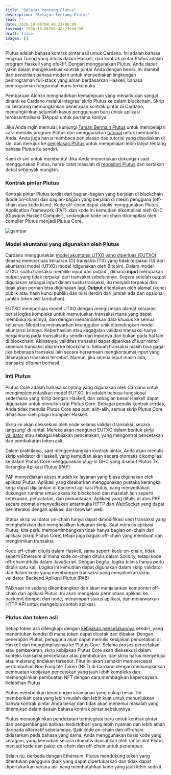 ```yaml
---
title: "Belajar tentang Plutus"
description: "Belajar tentang Plutus"
lead: ""
date: 2020-10-06T08:48:23+00:00
lastmod: 2020-10-06T08:48:23+00:00
draft: false
images: []
---
```


Plutus adalah bahasa kontrak pintar asli untuk Cardano. Ini adalah bahasa lengkap Turing yang ditulis dalam Haskell, dan kontrak pintar Plutus adalah program Haskell yang efektif. Dengan menggunakan Plutus, Anda dapat yakin dalam mengeksekusi kontrak pintar Anda dengan benar. Ini diambil dari penelitian bahasa modern untuk menyediakan lingkungan pemrograman full-stack yang aman berdasarkan Haskell, bahasa pemrograman fungsional murni terkemuka.

Pembaruan Alonzo menghadirkan kemampuan yang menarik dan sangat dinanti ke Cardano melalui integrasi skrip Plutus ke dalam blockchain. Skrip ini sekarang memungkinkan penerapan kontrak pintar di Cardano, memungkinkan sejumlah kasus penggunaan baru untuk aplikasi terdesentralisasi (DApps) untuk pertama kalinya.

Jika Anda ingin memulai, kunjungi [Taman Bermain Plutus](https://playground.plutus.iohkdev.io/) untuk mempelajari cara menulis program Plutus dan menggunakan [tutorial](https://plutus-apps.readthedocs.io/en/latest/) untuk membantu Anda. Anda juga harus membaca penjelasan dan tutorial yang disediakan di sini dan merujuk ke [penjelasan Plutus](https://plutus-apps.readthedocs.io/en/latest/plutus/explanations/index.html) untuk mempelajari lebih lanjut tentang bahasa Plutus itu sendiri.

Kami di sini untuk membantu! Jika Anda memerlukan dukungan saat menggunakan Plutus, harap catat masalah di [repositori Plutus](https://github.com/input-output-hk/plutus) dan sertakan detail sebanyak mungkin.

### Kontrak pintar Plutus

Kontrak pintar Plutus terdiri dari bagian-bagian yang berjalan di blockchain (kode on-chain) dan bagian-bagian yang berjalan di mesin pengguna (off-chain atau kode klien). Kode off-chain dapat ditulis menggunakan Plutus Application Framework (PAF), dan kode ini kemudian dikompilasi oleh GHC (Glasgow Haskell Compiler), sedangkan kode on-chain dikompilasi oleh compiler Plutus menjadi Plutus Core.

![gambar](https://docs.cardano.org/static/6c366861cbc7f599ed30a07969dd1cf1/a6d66/Plutus_arch.png)

### Model akuntansi yang digunakan oleh Plutus

Cardano menggunakan [model akuntansi UTXO yang diperluas (EUTXO)](https://docs.cardano.org/plutus/eutxo-explainer) dimana memperluas keluaran (O) transaksi (TX) yang tidak terpakai (U) dari akuntansi model (UTXO) model (digunakan oleh Bitcoin). Dalam model UTXO, suatu transaksi memiliki _input_ dan _output_ , dimana **input** merupakan output yang tidak terpakai dari transaksi sebelumnya. Segera setelah output digunakan sebagai input dalam suatu transaksi, itu menjadi terpakai dan tidak akan pernah bisa digunakan lagi. **Output** ditentukan oleh alamat (kunci publik atau hash kunci publik) dan nilai (terdiri dari jumlah ada dan opsional, jumlah token asli tambahan).

EUTXO memperluas model UTXO dengan mengizinkan alamat keluaran berisi logika kompleks untuk memutuskan transaksi mana yang dapat membuka kuncinya, dan dengan menambahkan data _khusus_ ke semua keluaran. Model ini menawarkan keunggulan unik dibandingkan model akuntansi lainnya. Keberhasilan atau kegagalan validasi transaksi hanya bergantung pada transaksi itu sendiri dan inputnya dan bukan pada hal lain di blockchain. Akibatnya, validitas transaksi dapat diperiksa _di luar rantai_ sebelum transaksi dikirim ke blockchain. Sebuah transaksi masih bisa gagal jika beberapa transaksi lain secara bersamaan mengkonsumsi input yang diharapkan transaksi tersebut. Namun, jika semua input masih ada, transaksi _dijamin_ berhasil.

### Inti Plutus

Plutus Core adalah bahasa scripting yang digunakan oleh Cardano untuk mengimplementasikan model EUTXO. Ini adalah bahasa fungsional sederhana yang mirip dengan Haskell, dan sebagian besar Haskell dapat digunakan untuk menulis skrip Plutus Core. Sebagai penulis kontrak cerdas, Anda tidak menulis Plutus Core apa pun; alih-alih, semua skrip Plutus Core dihasilkan oleh plugin kompiler Haskell.

Skrip ini akan dieksekusi oleh node selama validasi transaksi 'secara langsung' di rantai. Mereka akan mengunci EUTXO dalam bentuk [skrip validator](https://docs.cardano.org/plutus/Plutus-validator-scripts) atau sebagai kebijakan pencetakan, yang mengontrol pencetakan dan pembakaran token asli.

Dalam praktiknya, saat mengembangkan kontrak pintar, Anda akan menulis skrip validator di Haskell, yang kemudian akan secara otomatis dikompilasi ke dalam Plutus Core menggunakan plug-in GHC yang disebut Plutus Tx. Kerangka Aplikasi Plutus (PAF)

PAF menyediakan akses mudah ke layanan yang biasa digunakan oleh aplikasi Plutus. Aplikasi yang disebarkan menggunakan pustaka kerangka kerja dapat dijalankan di backend aplikasi Plutus, yang menyediakan dukungan runtime untuk akses ke blockchain dan masalah lain seperti ketekunan, pencatatan, dan pemantauan. Aplikasi yang ditulis di atas PAF secara otomatis menyediakan antarmuka HTTP dan WebSocket yang dapat berinteraksi dengan aplikasi dari browser web.

Status skrip validator on-chain hanya dapat dimodifikasi oleh transaksi yang menghabiskan dan menghasilkan keluaran skrip. Saat menulis aplikasi Plutus, kita perlu mempertimbangkan tidak hanya bagian on-chain dari aplikasi (skrip Plutus Core) tetapi juga bagian off-chain yang membuat dan mengirimkan transaksi.

Kode off-chain ditulis dalam Haskell, sama seperti kode on-chain, tidak seperti Ethereum di mana kode on-chain ditulis dalam Solidity, tetapi kode off-chain ditulis dalam JavaScript. Dengan begitu, logika bisnis hanya perlu ditulis satu kali. Logika ini kemudian dapat digunakan dalam skrip validator dan dalam kode yang membangun transaksi yang menjalankan skrip validator. Backend Aplikasi Plutus (PAB)

PAB saat ini sedang dikembangkan dan akan menjalankan komponen off-chain dari aplikasi Plutus. Ini akan mengelola permintaan aplikasi ke backend dompet dan node, menyimpan status aplikasi, dan menawarkan HTTP API untuk mengelola contoh aplikasi.

### Plutus dan token asli

Setiap token asli dilengkapi dengan [kebijakan pencetakannya](https://github.com/input-output-hk/cardano-documentation/blob/staging/content/07-native-tokens/01-learn.mdx#minting-policy) sendiri, yang menentukan kondisi di mana token dapat dicetak dan dibakar. Dengan penerapan Plutus, pengguna akan dapat menulis kebijakan pencetakan di Haskell dan mengompilasinya ke Plutus Core. Selama proses pencetakan atau pembakaran, skrip kebijakan Plutus Core akan dieksekusi dalam konteks transaksi pencetakan atau pembakaran, dan skrip harus menyetujui atau melarang tindakan tersebut. Fitur ini akan semakin mempercepat pertumbuhan Non Fungible Token (NFT) di Cardano dengan memungkinkan pembuatan kebijakan pencetakan yang jauh lebih kompleks dan memungkinkan pembuatan NFT dengan cara membagikan kepercayaan. Kelebihan Plutus

Plutus memberikan keuntungan keamanan yang cukup besar. Ini memberikan cara yang lebih mudah dan lebih kuat untuk menunjukkan bahwa kontrak pintar Anda benar dan tidak akan menemui masalah yang ditemukan dalam desain bahasa kontrak pintar sebelumnya.

Plutus memungkinkan pendekatan terintegrasi baru untuk kontrak pintar dan pengembangan aplikasi terdistribusi yang lebih nyaman dan lebih aman daripada alternatif sebelumnya. Baik kode on-chain dan off-chain didasarkan pada bahasa yang sama. Anda menggunakan basis kode yang seragam, yang kemudian secara otomatis dipisahkan oleh rantai alat Plutus menjadi kode dan paket on-chain dan off-chain untuk penerapan.

Selain itu, berbeda dengan Ethereum, Plutus mendukung token yang ditentukan pengguna (baik yang dapat dipertukarkan dan tidak dapat dipertukarkan secara asli yang membutuhkan kode yang jauh lebih sedikit.
